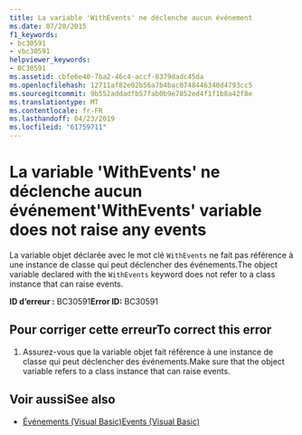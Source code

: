 ```yaml
---
title: La variable 'WithEvents' ne déclenche aucun événement
ms.date: 07/20/2015
f1_keywords:
- bc30591
- vbc30591
helpviewer_keywords:
- BC30591
ms.assetid: cbfe6e40-7ba2-46c4-accf-8379dadc45da
ms.openlocfilehash: 12711af82e02b56a7b4bac0748446340d4793cc5
ms.sourcegitcommit: 9b552addadfb57fab0b9e7852ed4f1f1b8a42f8e
ms.translationtype: MT
ms.contentlocale: fr-FR
ms.lasthandoff: 04/23/2019
ms.locfileid: "61759711"
---
```

# <a name="withevents-variable-does-not-raise-any-events"></a><span data-ttu-id="e7562-102">La variable 'WithEvents' ne déclenche aucun événement</span><span class="sxs-lookup"><span data-stu-id="e7562-102">'WithEvents' variable does not raise any events</span></span>
<span data-ttu-id="e7562-103">La variable objet déclarée avec le mot clé `WithEvents` ne fait pas référence à une instance de classe qui peut déclencher des événements.</span><span class="sxs-lookup"><span data-stu-id="e7562-103">The object variable declared with the `WithEvents` keyword does not refer to a class instance that can raise events.</span></span>  
  
 <span data-ttu-id="e7562-104">**ID d’erreur :** BC30591</span><span class="sxs-lookup"><span data-stu-id="e7562-104">**Error ID:** BC30591</span></span>  
  
## <a name="to-correct-this-error"></a><span data-ttu-id="e7562-105">Pour corriger cette erreur</span><span class="sxs-lookup"><span data-stu-id="e7562-105">To correct this error</span></span>  
  
1. <span data-ttu-id="e7562-106">Assurez-vous que la variable objet fait référence à une instance de classe qui peut déclencher des événements.</span><span class="sxs-lookup"><span data-stu-id="e7562-106">Make sure that the object variable refers to a class instance that can raise events.</span></span>  
  
## <a name="see-also"></a><span data-ttu-id="e7562-107">Voir aussi</span><span class="sxs-lookup"><span data-stu-id="e7562-107">See also</span></span>

- [<span data-ttu-id="e7562-108">Événements (Visual Basic)</span><span class="sxs-lookup"><span data-stu-id="e7562-108">Events (Visual Basic)</span></span>](~/docs/visual-basic/programming-guide/language-features/events/index.md)
